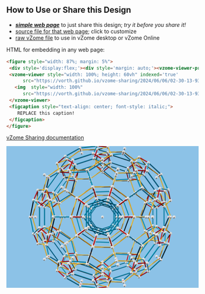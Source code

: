 
## How to Use or Share this Design

 - [***simple web page***](<https://vorth.github.io/vzome-sharing/2024/06/06/02-30-13-939Z-for-david/>) to just share this design; *try it before you share it!*
 - [source file for that web page](<https://github.com/vorth/vzome-sharing/edit/main/2024/06/06/02-30-13-939Z-for-david/index.md>); click to customize
 - [raw vZome file](<https://raw.githubusercontent.com/vorth/vzome-sharing/main/2024/06/06/02-30-13-939Z-for-david/for-david.vZome>) to use in vZome desktop or vZome Online
 
 HTML for embedding in any web page:
 ```html
<figure style="width: 87%; margin: 5%">
  <div style='display:flex;'><div style='margin: auto;'><vzome-viewer-previous label='prev step'></vzome-viewer-previous><vzome-viewer-next label='next step'></vzome-viewer-next></div></div>
  <vzome-viewer style="width: 100%; height: 60vh" indexed='true'
       src="https://vorth.github.io/vzome-sharing/2024/06/06/02-30-13-939Z-for-david/for-david.vZome" >
    <img  style="width: 100%"
       src="https://vorth.github.io/vzome-sharing/2024/06/06/02-30-13-939Z-for-david/for-david.png" >
  </vzome-viewer>
  <figcaption style="text-align: center; font-style: italic;">
     REPLACE this caption!
  </figcaption>
</figure>

 ```

[vZome Sharing documentation](https://vzome.github.io/vzome/sharing.html#how-it-works)

![Image](<for-david.png>)


